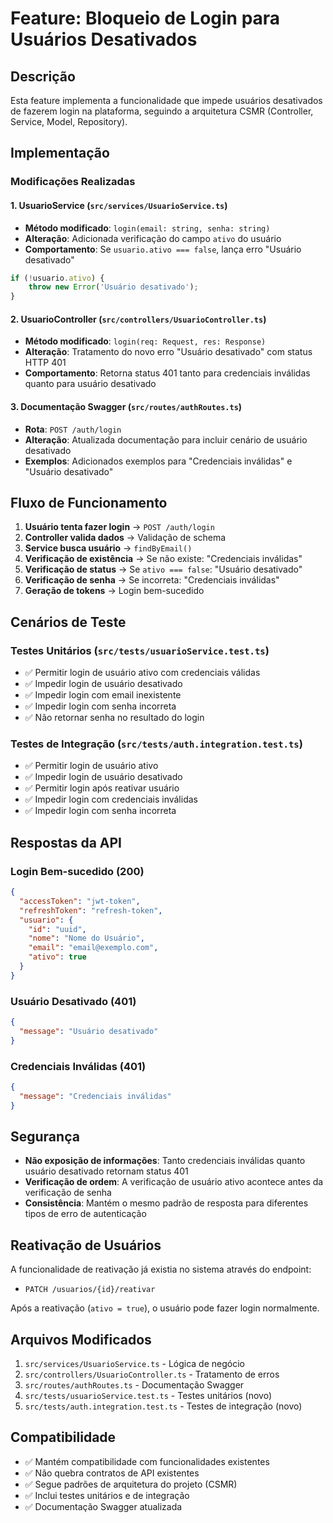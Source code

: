 # Feature: Bloqueio de Login para Usuários Desativados

## Descrição
Esta feature implementa a funcionalidade que impede usuários desativados de fazerem login na plataforma, seguindo a arquitetura CSMR (Controller, Service, Model, Repository).

## Implementação

### Modificações Realizadas

#### 1. UsuarioService (`src/services/UsuarioService.ts`)
- **Método modificado**: `login(email: string, senha: string)`
- **Alteração**: Adicionada verificação do campo `ativo` do usuário
- **Comportamento**: Se `usuario.ativo === false`, lança erro "Usuário desativado"

```typescript
if (!usuario.ativo) {
    throw new Error('Usuário desativado');
}
```

#### 2. UsuarioController (`src/controllers/UsuarioController.ts`)
- **Método modificado**: `login(req: Request, res: Response)`
- **Alteração**: Tratamento do novo erro "Usuário desativado" com status HTTP 401
- **Comportamento**: Retorna status 401 tanto para credenciais inválidas quanto para usuário desativado

#### 3. Documentação Swagger (`src/routes/authRoutes.ts`)
- **Rota**: `POST /auth/login`
- **Alteração**: Atualizada documentação para incluir cenário de usuário desativado
- **Exemplos**: Adicionados exemplos para "Credenciais inválidas" e "Usuário desativado"

## Fluxo de Funcionamento

1. **Usuário tenta fazer login** → `POST /auth/login`
2. **Controller valida dados** → Validação de schema
3. **Service busca usuário** → `findByEmail()`
4. **Verificação de existência** → Se não existe: "Credenciais inválidas"
5. **Verificação de status** → Se `ativo === false`: "Usuário desativado"
6. **Verificação de senha** → Se incorreta: "Credenciais inválidas"
7. **Geração de tokens** → Login bem-sucedido

## Cenários de Teste

### Testes Unitários (`src/tests/usuarioService.test.ts`)
- ✅ Permitir login de usuário ativo com credenciais válidas
- ✅ Impedir login de usuário desativado
- ✅ Impedir login com email inexistente
- ✅ Impedir login com senha incorreta
- ✅ Não retornar senha no resultado do login

### Testes de Integração (`src/tests/auth.integration.test.ts`)
- ✅ Permitir login de usuário ativo
- ✅ Impedir login de usuário desativado
- ✅ Permitir login após reativar usuário
- ✅ Impedir login com credenciais inválidas
- ✅ Impedir login com senha incorreta

## Respostas da API

### Login Bem-sucedido (200)
```json
{
  "accessToken": "jwt-token",
  "refreshToken": "refresh-token",
  "usuario": {
    "id": "uuid",
    "nome": "Nome do Usuário",
    "email": "email@exemplo.com",
    "ativo": true
  }
}
```

### Usuário Desativado (401)
```json
{
  "message": "Usuário desativado"
}
```

### Credenciais Inválidas (401)
```json
{
  "message": "Credenciais inválidas"
}
```

## Segurança

- **Não exposição de informações**: Tanto credenciais inválidas quanto usuário desativado retornam status 401
- **Verificação de ordem**: A verificação de usuário ativo acontece antes da verificação de senha
- **Consistência**: Mantém o mesmo padrão de resposta para diferentes tipos de erro de autenticação

## Reativação de Usuários

A funcionalidade de reativação já existia no sistema através do endpoint:
- `PATCH /usuarios/{id}/reativar`

Após a reativação (`ativo = true`), o usuário pode fazer login normalmente.

## Arquivos Modificados

1. `src/services/UsuarioService.ts` - Lógica de negócio
2. `src/controllers/UsuarioController.ts` - Tratamento de erros
3. `src/routes/authRoutes.ts` - Documentação Swagger
4. `src/tests/usuarioService.test.ts` - Testes unitários (novo)
5. `src/tests/auth.integration.test.ts` - Testes de integração (novo)

## Compatibilidade

- ✅ Mantém compatibilidade com funcionalidades existentes
- ✅ Não quebra contratos de API existentes
- ✅ Segue padrões de arquitetura do projeto (CSMR)
- ✅ Inclui testes unitários e de integração
- ✅ Documentação Swagger atualizada